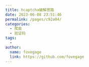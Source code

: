 ```yaml
---
title: hcaptcha破解思路
date: 2023-06-08 23:51:46
permalink: /pages/c92a04/
categories:
  - 爬虫
  - 验证码
tags:
  - 
author: 
  name: fovegage
  link: https://github.com/fovegage
---
```

